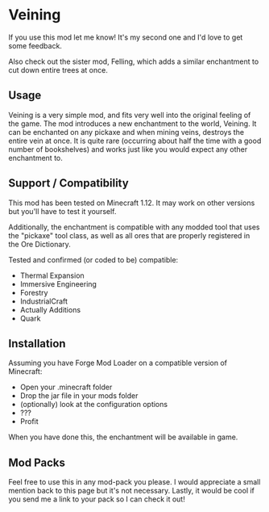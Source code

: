 # Veining

If you use this mod let me know! It's my second one and I'd love to get some feedback.

Also check out the sister mod, Felling, which adds a similar enchantment to cut down entire trees at once.

## Usage

Veining is a very simple mod, and fits very well into the original feeling of the game. The mod introduces a new enchantment to the world, Veining. It can be enchanted on any pickaxe and when mining veins, destroys the entire vein at once. It is quite rare (occurring about half the time with a good number of bookshelves) and works just like you would expect any other enchantment to.

## Support / Compatibility

This mod has been tested on Minecraft 1.12. It may work on other versions but you'll have to test it yourself.

Additionally, the enchantment is compatible with any modded tool that uses the "pickaxe" tool class, as well as all ores that are properly registered in the Ore Dictionary.

Tested and confirmed (or coded to be) compatible:

- Thermal Expansion
- Immersive Engineering
- Forestry
- IndustrialCraft
- Actually Additions
- Quark

## Installation

Assuming you have Forge Mod Loader on a compatible version of Minecraft:

- Open your .minecraft folder
- Drop the jar file in your mods folder
- (optionally) look at the configuration options
- ???
- Profit

When you have done this, the enchantment will be available in game. 

## Mod Packs

Feel free to use this in any mod-pack you please. I would appreciate a small mention back to this page but it's not necessary. Lastly, it would be cool if you send me a link to your pack so I can check it out!

